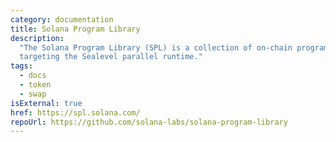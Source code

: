 ```yaml
---
category: documentation
title: Solana Program Library
description:
  "The Solana Program Library (SPL) is a collection of on-chain programs
  targeting the Sealevel parallel runtime."
tags:
  - docs
  - token
  - swap
isExternal: true
href: https://spl.solana.com/
repoUrl: https://github.com/solana-labs/solana-program-library
---
```

